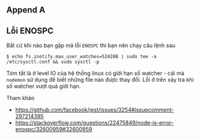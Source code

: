 ## Append A

## Lỗi ENOSPC

Bất cứ khi nào bạn gặp mã lỗi `ENOSPC` thì bạn nên chạy câu lệnh sau

```shell
$ echo fs.inotify.max_user_watches=524288 | sudo tee -a /etc/sysctl.conf && sudo sysctl -p
```

Tóm tắt là ở level IO của hệ thống linux có giới hạn số watcher - cái mà `nodemon` sử dụng để biết những file nào được thay đổi. Lỗi ở trên xảy tra khi số watcher vượt quá giới hạn.

Tham khảo

* https://github.com/facebook/jest/issues/3254#issuecomment-297214395
* https://stackoverflow.com/questions/22475849/node-js-error-enospc/32600959#32600959
